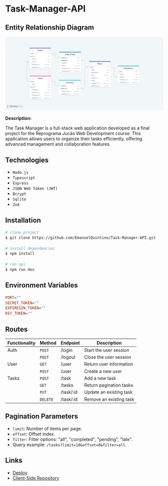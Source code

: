 # Task-Manager-API

## Entity Relationship Diagram

![ERD](./erd.png)

**Description:**

The Task Manager is a full-stack web application developed as a final project for the Reprograma Jucás Web Development course. This application allows users to organize their tasks efficiently, offering advanced management and collaboration features.

## Technologies

- `Node.js`
- `Typescript`
- `Express`
- `JSON Web Token (JWT)`
- `Bcrypt`
- `Sqlite`
- `Zod`

## Installation

```bash
# clone project
$ git clone https://github.com/EmanuelQuintino/Task-Manager-API.git

# install dependencies
$ npm install

# run api
$ npm run dev
```

## Environment Variables

```ini
PORT=""
SECRET_TOKEN=""
EXPIRESIN_TOKEN=""
KEY_TOKEN=""
```

## Routes

| Functionality | Method   | Endpoint  | Description             |
| ------------- | -------- | --------- | ----------------------- |
| Auth          | `POST`   | /login    | Start the user session  |
|               | `POST`   | /logout   | Close the user session  |
| User          | `GET`    | /user     | Return user information |
|               | `POST`   | /user     | Create a new user       |
| Tasks         | `POST`   | /task     | Add a new task          |
|               | `GET`    | /tasks    | Return pagination tasks |
|               | `PUT`    | /task/:id | Update an existing task |
|               | `DELETE` | /task/:id | Remove an existing task |

## Pagination Parameters

- `limit`: Number of items per page.
- `offset`: Offset index.
- `filter`: Filter options: "all", "completed", "pending", "late".
- Query example: `/tasks?limit=10&offset=0&filter=all`.

## Links

- [Deploy](https://task-manager-seven-indol.vercel.app/)
- [Client-Side Repository](https://github.com/EmanuelQuintino/Task-Manager)
